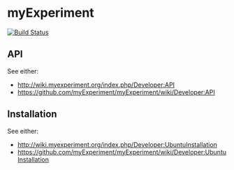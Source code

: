 myExperiment
============

[![Build Status](https://travis-ci.org/myExperiment/myExperiment.svg?branch=master)](https://travis-ci.org/myExperiment/myExperiment)

## API
See either:
* http://wiki.myexperiment.org/index.php/Developer:API
* https://github.com/myExperiment/myExperiment/wiki/Developer:API

## Installation
See either:
* http://wiki.myexperiment.org/index.php/Developer:UbuntuInstallation
* https://github.com/myExperiment/myExperiment/wiki/Developer:UbuntuInstallation
